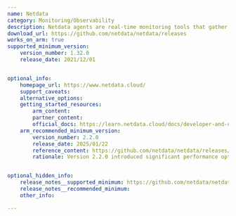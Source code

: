 ```yaml
---
name: Netdata
category: Monitoring/Observability
description: Netdata agents are real-time monitoring tools that gather performance metrics every second and display in visually intuitive dashboards, compatible with servers, virtual machines and cloud environments.
download_url: https://github.com/netdata/netdata/releases
works_on_arm: true
supported_minimum_version:
    version_number: 1.32.0
    release_date: 2021/12/01


optional_info:
    homepage_url: https://www.netdata.cloud/
    support_caveats:
    alternative_options:
    getting_started_resources:
        arm_content:
        partner_content:
        official_docs: https://learn.netdata.cloud/docs/developer-and-contributor-corner/install-the-netdata-agent-from-a-git-checkout
    arm_recommended_minimum_version:
        version_number: 2.2.0
        release_date: 2025/01/22
        reference_content: https://github.com/netdata/netdata/releases/tag/v2.2.0
        rationale: Version 2.2.0 introduced significant performance optimizations targeting Parent-to-Parent streaming deployments, achieving 50% less memory usage across all installations, 50% reduced bandwidth usage, and 20% lower CPU utilization. While these improvements are general, they may benefit Arm-based systems.


optional_hidden_info:
    release_notes__supported_minimum: https://github.com/netdata/netdata/releases/tag/v1.32.0
    release_notes__recommended_minimum:
    other_info:

---
```

